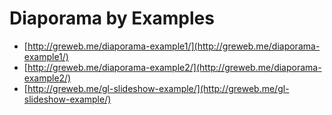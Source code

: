 
# Diaporama by Examples

- [http://greweb.me/diaporama-example1/](http://greweb.me/diaporama-example1/)
- [http://greweb.me/diaporama-example2/](http://greweb.me/diaporama-example2/)
- [http://greweb.me/gl-slideshow-example/](http://greweb.me/gl-slideshow-example/)
